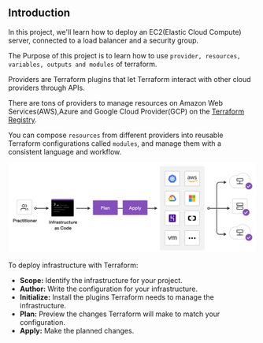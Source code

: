 ## Introduction

In this project, we'll learn how to deploy an EC2(Elastic Cloud Compute) server, connected  to a load balancer and a security group.

The Purpose of this project is to learn how to use `provider, resources, variables, outputs and modules` of terraform.

Providers are Terraform plugins that let Terraform interact with other cloud providers through APIs.

There are tons of providers to manage resources on Amazon Web Services(AWS),Azure and Google Cloud Provider(GCP) on the [Terraform Registry](https://registry.terraform.io/browse/providers?product_intent=terraform).

You can compose `resources` from different providers into reusable Terraform configurations called `modules`, and manage them with a consistent language and workflow.

![alt text](../../assets/terraform.png)

To deploy infrastructure with Terraform:

- **Scope:** Identify the infrastructure for your project.
- **Author:** Write the configuration for your infrastructure.
- **Initialize:** Install the plugins Terraform needs to manage the infrastructure.
- **Plan:** Preview the changes Terraform will make to match your configuration.
- **Apply:** Make the planned changes.
